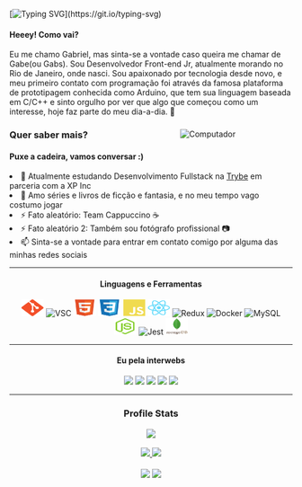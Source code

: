 [![Typing SVG](https://readme-typing-svg.herokuapp.com?duration=4000&color=A9A9A9&lines=Hii+%3AD;I'm+Gabriel%2C+but+call+me+Gabe.;Welcome+to+my+office!)](https://git.io/typing-svg)
<div>
  <h4>Heeey! Como vai?</h4>
  <p>Eu me chamo Gabriel, mas sinta-se a vontade caso queira me chamar de Gabe(ou Gabs). Sou Desenvolvedor Front-end Jr, atualmente morando no Rio de       Janeiro, onde nasci. Sou apaixonado por tecnologia desde novo, e meu primeiro contato com programação foi através da famosa plataforma de prototipagem conhecida como Arduino, que tem sua linguagem baseada em C/C++ e sinto orgulho por ver que algo que começou como um interesse, hoje faz parte do meu dia-a-dia. 🚀</p>
</div>

<div>
<img src="https://c.tenor.com/RXYcinC5s_AAAAAM/nodding-thumbs-up.gif" width="200px" align="right" alt="Computador">
  <div align="left" style="display: inline_block">
    <h3><strong>Quer saber mais?</strong></h3>
    <h4><strong>Puxe a cadeira, vamos conversar :)</strong></h4>
    <li>🔭 Atualmente estudando Desenvolvimento Fullstack na <a href="https://betrybe.com">Trybe</a> em parceria com a XP Inc</li>
    <li>👾 Amo séries e livros de ficção e fantasia, e no meu tempo vago costumo jogar</li>
    <li>⚡ Fato aleatório: Team Cappuccino ☕ </li>
    <li>⚡ Fato aleatório 2: Também sou fotógrafo profissional 📷 </li>
    <li>📫 Sinta-se a vontade para entrar em contato comigo por alguma das minhas redes sociais</li>
  </div>
</div>
<hr>
<div align="center">
  <h4>Linguagens e Ferramentas</h4
    <section align="center" style="margin-top: 30px" style="display: inline_block">
      <img alt="GIT" height="30" width="40" src="https://raw.githubusercontent.com/devicons/devicon/master/icons/git/git-original.svg"/> 
      <img alt="VSC" height="30" width="40" src="https://cdn.jsdelivr.net/gh/devicons/devicon/icons/vscode/vscode-original.svg" />
      <img alt="HTML" height="30" width="40" src="https://raw.githubusercontent.com/devicons/devicon/master/icons/html5/html5-original.svg">
      <img alt="CSS" height="30" width="40" src="https://raw.githubusercontent.com/devicons/devicon/master/icons/css3/css3-original.svg">
      <img alt="JavaScript" height="30" width="40" src="https://raw.githubusercontent.com/devicons/devicon/master/icons/javascript/javascript-plain.svg">
      <img alt="React" height="30" width="40" src="https://raw.githubusercontent.com/devicons/devicon/master/icons/react/react-original.svg">
      <img alt="Redux" height="30" width="40" src="https://cdn.jsdelivr.net/gh/devicons/devicon/icons/redux/redux-original.svg"/>
      <img alt="Docker" height="30" width="40" src="https://cdn.jsdelivr.net/gh/devicons/devicon/icons/docker/docker-plain-wordmark.svg"/>
      <img alt="MySQL" height="30" width="40" src="https://cdn.jsdelivr.net/gh/devicons/devicon/icons/mysql/mysql-plain-wordmark.svg"/>
      <img alt="NodeJS" height="30" width="40" src="https://raw.githubusercontent.com/devicons/devicon/master/icons/nodejs/nodejs-original.svg">
      <img alt="Jest" height="30" width="40" src="https://cdn.jsdelivr.net/gh/devicons/devicon/icons/jest/jest-plain.svg" />
      <img alt="MongoDB" height="30" width="40" src="https://raw.githubusercontent.com/devicons/devicon/master/icons/mongodb/mongodb-original-wordmark.svg"/>
    </section>
</div>
<hr>
<h4 align="center">Eu pela interwebs</h4>
<div align=center>
  <a href="https://www.linkedin.com/in/gabrielnerysilva/" target="_blank"><img src="https://img.shields.io/badge/linkedin-%23181717.svg?style=for-the-badge&logo=linkedin&logoColor=31A8FF"></a> 
  <a href="mailto:gabe.nery@live.com" target="_blank"><img src="https://img.shields.io/badge/Microsoft_Outlook-%23181717?style=for-the-badge&logo=microsoft-outlook&logoColor=31A8FF"></a> 
  <a href="https://instagram.com/gabe.nery" target="_blank"><img src="https://img.shields.io/badge/Instagram-%23181717.svg?style=for-the-badge&logo=Instagram&logoColor=FF61F6"></a>
  <a href="https://twitter.com/gabenerys" target="_blank"><img src="https://img.shields.io/badge/Twitter-%23181717.svg?style=for-the-badge&logo=Twitter&logoColor=231287B1"></a>
  <a href="https://gabrielnerys.github.io/" target="_blank"><img src="https://img.shields.io/badge/Portfolio-%23181717.svg?style=for-the-badge&logo=react&logoColor=#white"></a>
</div>
<hr>
<h3 align="center">Profile Stats</h3>
<div align="center">
   <a href="https://github.com/gabrielnerys">
   <img align="center" src="http://github-readme-streak-stats.herokuapp.com?user=gabrielnerys&theme=github-dark&hide_border=true&date_format=j%20M%5B%20Y%5D&stroke=5B80CA&dates=5B80CA&fire=5B80CA&ring=5B80CA">
<br>

<br>
   <img height:"180em" src="https://github-readme-stats.vercel.app/api?username=gabrielnerys&show_icons=true&hide_border=true&theme=github_dark">
   <img height:"180em" src="https://github-readme-stats.vercel.app/api/top-langs/?username=gabrielnerys&theme=github_dark&hide_border=true">
<br>
<br>
   <a href="https://github.com/gabrielnerys/trybe-exercicios" target="_blank"><img align="center" src="https://github-readme-stats.vercel.app/api/pin/?username=gabrielnerys&repo=trybe-exercicios&theme=github_dark&border_radius=10&border_color=5B80CA"></a>
   <a href="https://github.com/gabrielnerys/gabrielnerys.github.io" target="_blank"><img align="center" src="https://github-readme-stats.vercel.app/api/pin/?username=gabrielnerys&repo=gabrielnerys.github.io&theme=github_dark&border_radius=10&border_color=5B80CA"></a>
</div>
<br/>


